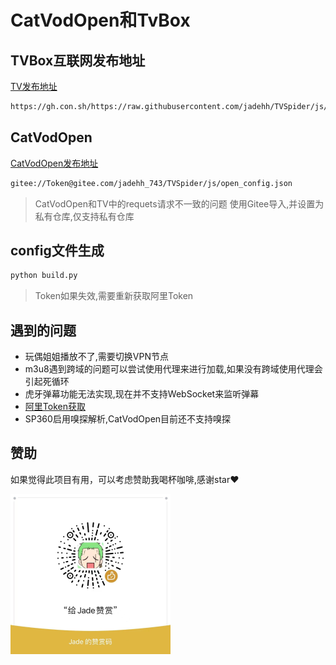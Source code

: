 # CatVodOpen和TvBox

## TVBox互联网发布地址
[TV发布地址](https://github.com/FongMi/Release/tree/main/apk/release)

```bash
https://gh.con.sh/https://raw.githubusercontent.com/jadehh/TVSpider/js/tv_config.json
```

## CatVodOpen
[CatVodOpen发布地址](https://github.com/catvod/CatVodOpen/releases)

```bash
gitee://Token@gitee.com/jadehh_743/TVSpider/js/open_config.json
```
> CatVodOpen和TV中的requets请求不一致的问题
> 使用Gitee导入,并设置为私有仓库,仅支持私有仓库

## config文件生成
```bash
python build.py
```
> Token如果失效,需要重新获取阿里Token

## 遇到的问题
* 玩偶姐姐播放不了,需要切换VPN节点
* m3u8遇到跨域的问题可以尝试使用代理来进行加载,如果没有跨域使用代理会引起死循环
* 虎牙弹幕功能无法实现,现在并不支持WebSocket来监听弹幕
* [阿里Token获取](https://alist.nn.ci/zh/guide/drivers/aliyundrive.html)
* SP360启用嗅探解析,CatVodOpen目前还不支持嗅探


## 赞助
如果觉得此项目有用，可以考虑赞助我喝杯咖啡,感谢star❤

<img src="./resources/wechat.jpg" alt="微信" width="256" height="256" align="left" />
